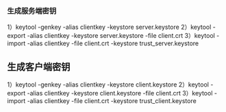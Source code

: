 ### 生成服务端密钥

1）keytool -genkey -alias clientkey -keystore server.keystore
2）keytool -export -alias clientkey -keystore server.keystore -file client.crt
3）keytool -import -alias clientkey -file client.crt -keystore trust_server.keystore

## 生成客户端密钥

1）keytool -genkey -alias clientkey -keystore client.keystore
2）keytool -export -alias clientkey -keystore client.keystore -file client.crt
3）keytool -import -alias clientkey -file client.crt -keystore trust_client.keystore